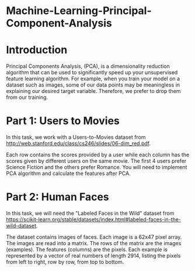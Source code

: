 # Machine-Learning-Principal-Component-Analysis
# Introduction

Principal Components Analysis, (PCA), is a dimensionality reduction algorithm that can
be used to significantly speed up your unsupervised feature learning algorithm. For
example, when you train your model on a dataset such as images, some of our data
points may be meaningless in explaining our desired target variable. Therefore, we
prefer to drop them from our training.

# Part 1: Users to Movies

In this task, we work with a Users-to-Movies dataset from http://web.stanford.edu/class/cs246/slides/06-dim_red.pdf. 

Each row contains the scores provided by a user while each column has the scores given by different users
on the same movie. The first 4 users prefer Science Fiction and the others prefer
Romance. You will need to implement  PCA algorithm and calculate the features after PCA. 

# Part 2: Human Faces

In this task, we will need the "Labeled Faces in the Wild" dataset from https://scikit-learn.org/stable/datasets/index.html#labeled-faces-in-the-wild-dataset. 

The dataset contains images of faces. Each image is a 62x47 pixel array. The images are read into a matrix. The rows of the
matrix are the images (examples). The features (columns) are the pixels. Each
example is represented by a vector of real numbers of length 2914, listing the pixels
from left to right, row by row, from top to bottom.
